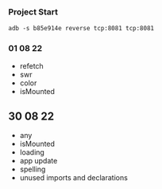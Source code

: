 ### Project Start

```
adb -s b85e914e reverse tcp:8081 tcp:8081
```

### 01 08 22

- refetch
- swr
- color
- isMounted

## 30 08 22

- any
- isMounted
- loading
- app update
- spelling
- unused imports and declarations
